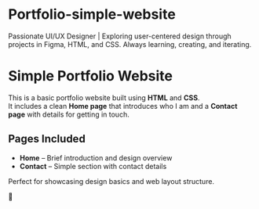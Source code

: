 # Portfolio-simple-website
Passionate UI/UX Designer | Exploring user-centered design through projects in Figma, HTML, and CSS. Always learning, creating, and iterating.
# Simple Portfolio Website

This is a basic portfolio website built using **HTML** and **CSS**.  
It includes a clean **Home page** that introduces who I am and a **Contact page** with details for getting in touch.

## Pages Included
- **Home** – Brief introduction and design overview  
- **Contact** – Simple section with contact details

Perfect for showcasing design basics and web layout structure.

🔗 

